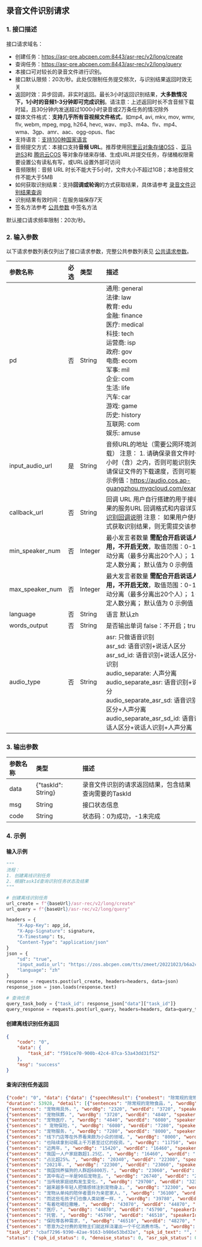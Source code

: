 ## 录音文件识别请求

### 1. 接口描述

接口请求域名： 
- 创建任务：https://asr-pre.abcpen.com:8443/asr-rec/v2/long/create
- 查询任务：https://asr-pre.abcpen.com:8443/asr-rec/v2/long/query
- 本接口可对较长的录音文件进行识别。
- 接口默认限频：20次/秒。此处仅限制任务提交频次，与识别结果返回时效无关
- 返回时效：异步回调，非实时返回。最长3小时返回识别结果，**大多数情况下，1小时的音频1-3分钟即可完成识别**。请注意：上述返回时长不含音频下载时延，且30分钟内发送超过1000小时录音或2万条任务的情况除外
- 媒体文件格式：**支持几乎所有音视频文件格式**，如mp4, avi, mkv, mov, wmv, flv, webm, mpeg, mpg, h264, hevc, wav、mp3、m4a、flv、mp4、wma、3gp、amr、aac、ogg-opus、flac
- 支持语言：[支持100种国家语言](https://github.com/zmeet-ai/asr-sdk-v2/blob/main/docs/country_code.md)
-  音频提交方式：本接口支持**音频 URL**。推荐使用[阿里云对象存储OSS](https://www.aliyun.com/product/oss?spm=5176.28508143.J_4VYgf18xNlTAyFFbOuOQe.60.e939154aMOdAFn) 、[亚马逊S3](about:blank)和 [腾讯云COS](https://cloud.tencent.com/document/product/436/38484) 等对象存储来存储、生成URL并提交任务，存储桶权限需要设置公有读私有写，或URL设置外部可访问
-  音频限制：音频 URL 时长不能大于5小时，文件大小不超过1GB；本地音频文件不能大于5MB
-  如何获取识别结果：支持**回调或轮询**的方式获取结果，具体请参考 [录音文件识别结果查询](https://cloud.tencent.com/document/product/1093/37822)
-  识别结果有效时间：在服务端保存7天
-  签名方法参考 [公共参数](https://github.com/zmeet-ai/asr-sdk-v2/blob/main/docs/signature.md) 中签名方法

默认接口请求频率限制：20次/秒。



### 2. 输入参数

以下请求参数列表仅列出了接口请求参数，完整公共参数列表见 [公共请求参数](https://github.com/zmeet-ai/asr-sdk-v2/blob/main/docs/signature.md)。

| 参数名称           | 必选 | 类型    | 描述                                                         | 默认值 |
| :----------------- | :--- | :------ | :----------------------------------------------------------- | ------ |
| pd              | 否   | String  | 通用: general <br/>法律: law <br/>教育: edu <br/>金融: finance <br/>医疗: medical <br/>科技: tech <br/>运营商: isp <br/>政府: gov <br/>电商: ecom <br/>军事: mil <br/>企业: com <br/>生活: life <br/>汽车: car<br/>游戏: game<br/>历史: history<br/>互联网: com<br/>娱乐: amuse<br/> | general |
| input_audio_url                | 是   | String  | 音频URL的地址（需要公网环境浏览器可下载） 注意： 1. 请确保录音文件时长在5个小时（含）之内，否则可能识别失败； 2. 请保证文件的下载速度，否则可能下载失败 示例值：https://audio.cos.ap-guangzhou.myqcloud.com/example.wav |        |
| callback_url        | 否   | String  | 回调 URL 用户自行搭建的用于接收识别结果的服务URL 回调格式和内容详见：[录音识别回调说明](https://cloud.tencent.com/document/product/1093/52632)  注意： 如果用户使用轮询方式获取识别结果，则无需提交该参数 |        |
| min_speaker_num      | 否   | Integer | 最小发言者数量 **需配合开启说话人分离使用，不开启无效**，取值范围：0-10 0：自动分离（最多分离出20个人）； 1-10：指定人数分离； 默认值为 0 示例值：0 | 0 |
| max_speaker_num      | 否   | Integer | 最大发言者数量 **需配合开启说话人分离使用，不开启无效**，取值范围：0-10 0：自动分离（最多分离出20个人）； 1-10：指定人数分离； 默认值为 0 示例值：0 | 0 |
| language        | 否   | String  | 语言 默认zh |    |
| words_output        | 否   | String  | 是否输出单词 false：不开启；true：开启    ||
| audio_type | 否 | String | asr: 只做语音识别 <br/>asr_sd: 语音识别+说话人区分 <br/>asr_sd_id: 语音识别+说话人区分+说话人识别 <br/>audio_separate: 人声分离 <br/>audio_separate_asr: 语音识别+说话人区分 <br/>audio_separate_asr_sd: 语音识别+说话人区分+人声分离 <br/>audio_separate_asr_sd_id: 语音识别+说话人区分+说话人识别+人声分离 |asr|

### 3. 输出参数

| 参数名称  | 类型                                                         | 描述                                                         |
| :-------- | :----------------------------------------------------------- | :----------------------------------------------------------- |
| data      | {"taskId": String} | 录音文件识别的请求返回结果，包含结果查询需要的TaskId         |
| msg | String                                                       | 接口状态信息 |
| code | String                                                       | 状态码：0为成功，-1未完成|

### 4. 示例

#### 输入示例
```python
"""
流程：
1. 创建离线识别任务
2. 根据taskId查询识别任务状态及结果
"""

# 创建离线识别任务
url_create = f"{baseUrl}/asr-rec/v2/long/create"
url_query = f"{baseUrl}/asr-rec/v2/long/query"

headers = {
    "X-App-Key": app_id,
    "X-App-Signature": signature,
    "X-Timestamp": ts,
    "Content-Type": "application/json"
}
json = {
    "sd": "true",
    "input_audio_url": "https://zos.abcpen.com/tts/zmeet/20221023/b6a2c7ac-52c8-11ed-961e-00155dc6cbed.mp3",
    "language": "zh"
}
response = requests.post(url_create, headers=headers, data=json)
response_json = json.loads(response.text)

# 查询任务
query_task_body = {"task_id": response_json["data"]["task_id"]}
query_response = requests.post(url_query, headers=headers, data=query_task_body)
```

#### 创建离线识别任务返回
```json
{
    "code": "0",
    "data": {
        "task_id": "f591ce70-900b-42c4-87ca-53a43dd31f52"
    },
    "msg": "success"
}
```

#### 查询识别任务返回
```json
{"code": "0", "data": {"data": {"speechResult": {"onebest": "除常规的宠物食品，宠物用具外，宠物殡葬，宠物医疗，宠物保险，宠物服务，线下门店等在外界看来颇为小众的领域，也陆续拿到动辄上千万甚至过亿的投资。近两年，我国一人户家庭数超1.25亿，占比超25%。 2021年，我国饲养猫狗的人群超6800万，其中有近一半 是90后宠物主。当传统家庭结构发生变化，越来越多年轻人把情感倾注到宠物身上，宠物从单纯的陪伴者晋升为亲密家人，而这些毛孩子们也像人类幼崽一样，有着吃喝拉撒睡，医疗，托管，保险等各种需求，愿意为之付费的宠物主们就这样浇灌出一个千亿消费市场。", 
"duration": 53928, "detail": [{"sentences": "除常规的宠物食品，", "wordBg": "320", "wordEd": "2320", "speakerId": "1"}, 
{"sentences": "宠物用具外，", "wordBg": "2320", "wordEd": "3720", "speakerId": "1"}, 
{"sentences": "宠物殡葬，", "wordBg": "3720", "wordEd": "4840", "speakerId": "1"}, 
{"sentences": "宠物医疗，", "wordBg": "4840", "wordEd": "6080", "speakerId": "1"}, 
{"sentences": " 宠物保险，", "wordBg": "6080", "wordEd": "7280", "speakerId": "1"}, 
{"sentences": "宠物服务，", "wordBg": "7280", "wordEd": "8000", "speakerId": "1"}, 
{"sentences": "线下门店等在外界看来颇为小众的领域，", "wordBg": "8000", "wordEd": "11750", "speakerId": "1"}, 
{"sentences": "也陆续拿到动辄上千万甚至过亿的投资。", "wordBg": "11750", "wordEd": "14930", "speakerId": "0"}, 
{"sentences": "近两年，", "wordBg": "15420", "wordEd": "16460", "speakerId": "0"}, 
{"sentences": "我国一人户家庭数超1.25亿，", "wordBg": "16460", "wordEd": "20340", "speakerId": "0"}, 
{"sentences": "占比超25%。", "wordBg": "20340", "wordEd": "22300", "speakerId": "0"}, 
{"sentences": "2021年，", "wordBg": "22300", "wordEd": "23060", "speakerId": "0"}, 
{"sentences": "我国饲养猫狗的人群超6800万，", "wordBg": "23060", "wordEd": "26740", "speakerId": "0"}, 
{"sentences": "其中有近一半是90后宠物主。", "wordBg": "26740", "wordEd": "29200", "speakerId": "0"}, 
{"sentences": "当传统家庭结构发生变化，", "wordBg": "29700", "wordEd": "32300", "speakerId": "0"}, 
{"sentences": "越来越多年轻人把情感倾注到宠物身上，", "wordBg": "32300", "wordEd": "36100", "speakerId": "0"}, 
{"sentences": "宠物从单纯的陪伴者晋升为亲密家人，", "wordBg": "36100", "wordEd": "39780", "speakerId": "0"}, 
{"sentences": "而这些毛孩子们也像人类幼崽一样，", "wordBg": "39780", "wordEd": "42640", "speakerId": "0"}, 
{"sentences": "有着吃喝拉撒睡，", "wordBg": "43070", "wordEd": "44870", "speakerId": "0"}, 
{"sentences": "医疗，", "wordBg": "44870", "wordEd": "45790", "speakerId": "0"}, 
{"sentences": "托管，", "wordBg": "45790", "wordEd": "46510", "speakerId": "1"}, 
{"sentences": "保险等各种需求，", "wordBg": "46510", "wordEd": "48270", "speakerId": "1"}, 
{"sentences": "愿意为之付费的宠物主们就这样浇灌出一个千亿消费市场。", "wordBg": "48270", "wordEd": "53010", "speakerId": "0"}]}}, 
"task_id": "cbaf7296-9390-42ae-9163-b986e53bd32e", "spk_id_text": "", "audio_denoise_url": "", 
"status": {"spk_id_status": 0, "denoise_status": 0, "asr_spk_status": 0}}, "msg": "success"}
```